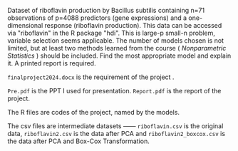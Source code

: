 Dataset of riboflavin production by Bacillus subtilis containing n=71 observations of p=4088 predictors (gene expressions) and a one-dimensional response (riboflavin production). This data can be accessed via "riboflavin" in the R package "hdi". This is large-p small-n problem, variable selection seems applicable. The number of models chosen is not limited, but at least two methods learned from the course ( $Nonparametric$ $Statistics$ ) should be included. Find the most appropriate model and explain it. A printed report is required.

`finalproject2024.docx` is the requirement of the project .

`Pre.pdf` is the PPT I used for presentation. `Report.pdf` is the report of the project.

The R files are codes of the project, named by the models.

The csv files are intermediate datasets —— `riboflavin.csv` is the original data, `riboflavin2.csv` is the data after PCA and `riboflavin2_boxcox.csv` is the data after PCA and Box-Cox Transformation.




